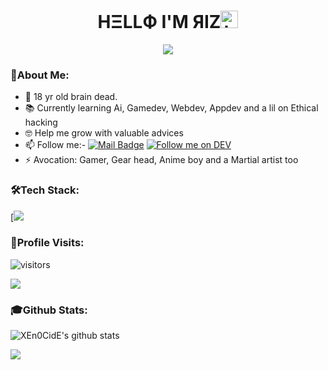 ### <h1 align='center'> HΞLLФ I'M ЯIZ<img src="https://user-images.githubusercontent.com/1303154/88677602-1635ba80-d120-11ea-84d8-d263ba5fc3c0.gif" width="28px" alt="hi"></h1>
<p align='center'><img src="https://user-images.githubusercontent.com/73348960/108745603-ba67ce80-7554-11eb-8be8-1089870b1af1.gif"></p>

### 📌About Me:

- 🤪 18 yr old brain dead.
- 📚 Currently learning Ai, Gamedev, Webdev, Appdev and a lil on Ethical hacking
- 🤓 Help me grow with valuable advices
- 📫 Follow me:-
[![Mail Badge](https://img.shields.io/badge/-@uza.-e84393?style=for-the-badge&labelColor=e84393&logo=instagram&logoColor=black)](https://instagram.com/_uza._)
[![Follow me on DEV](https://img.shields.io/badge/dev.to-%2308090A.svg?&style=for-the-badge&logo=dev.to&logoColor=white&alt=devto)](https://dev.to/xen0cide)
- ⚡ Avocation: Gamer, Gear head, Anime boy and a Martial artist too

### 🛠️Tech Stack:

[![](https://img.shields.io/badge/HTML5-E34F26?style=for-the-badge&logo=html5&logoColor=white)
[](https://img.shields.io/badge/CSS3-1572B6?style=for-the-badge&logo=css3&logoColor=white)
[](https://img.shields.io/badge/MySQL-00000F?style=for-the-badge&logo=mysql&logoColor=white)
[](https://img.shields.io/badge/Python-3776AB?style=for-the-badge&logo=python&logoColor=white)
[](https://img.shields.io/badge/JavaScript-F7DF1E?style=for-the-badge&logo=javascript&logoColor=black)
[](https://img.shields.io/badge/Django-092E20?style=for-the-badge&logo=django&logoColor=white)
[](https://img.shields.io/badge/PowerShell-5391FE?style=for-the-badge&logo=PowerShell&logoColor=white)
[](https://img.shields.io/badge/Node.js-43853D?style=for-the-badge&logo=node.js&logoColor=white)
[](https://img.shields.io/badge/npm-CB3837?style=for-the-badge&logo=npm&logoColor=white)
[](https://img.shields.io/badge/GitHub-100000?style=for-the-badge&logo=github&logoColor=white)
[](https://img.shields.io/badge/Unity-100000?style=for-the-badge&logo=unity&logoColor=white)
[](https://img.shields.io/badge/RASPBERRY%20PI-C51A4A.svg?&style=for-the-badge&logo=raspberry%20pi&logoColor=white)
[](https://img.shields.io/badge/Arduino_IDE-00979D?style=for-the-badge&logo=arduino&logoColor=white)
[](https://img.shields.io/badge/Windows-0078D6?style=for-the-badge&logo=windows&logoColor=white)
[](https://img.shields.io/badge/Kali_Linux-557C94?style=for-the-badge&logo=kali-linux&logoColor=white)
[](https://img.shields.io/badge/Visual_Studio_Code-0078D4?style=for-the-badge&logo=visual%20studio%20code&logoColor=white)
[](https://img.shields.io/badge/Steam-000000?style=for-the-badge&logo=steam&logoColor=white)

### 👣Profile Visits:

![visitors](https://visitor-badge-reloaded.herokuapp.com/badge?page_id=XEn0CidE.XEn0CidE&color=00cf00)

<p align="left"> <img src = "https://user-images.githubusercontent.com/73348960/108746373-ae304100-7555-11eb-8de5-cb0914c347bf.gif"> </p>

### 🎓Github Stats:

![XEn0CidE's github stats](https://github-readme-stats.vercel.app/api?username=XEn0CidE&count_private=true&show_icons=true&theme=great-gatsby)
 
  <img src="https://github-profile-trophy.vercel.app/?username=XEn0CidE&theme=dracula&rank=SECRET,SSS,SS,S,AAA,AA,A,B" />


 
